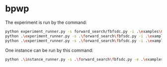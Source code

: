 # bpwp


The experiment is run by the command:
```bash
python experiment_runner.py -s forward_search/fbfsdc.py -i .\examples\GROUP_CONFIG_NUM
python .\experiment_runner.py -s .\forward_search\fbfsdc.py -i .\examples\GROUP_CONFIG_BBL
python .\experiment_runner.py -s .\forward_search\fbfsdc.py -i .\examples\GROUP_CONFIG_GRAPEVINE
```

One instance can be run by this command:
```bash
python .\instance_runner.py -s .\forward_search\fbfsdc.py -e .\examples\group_number\group_number.py -d .\examples\group_number\domain.pddl -p .\examples\group_number\problem07.pddl
```











